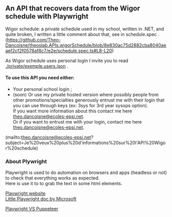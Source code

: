 ## An API that recovers data from the Wigor schedule with Playwright


Wigor schedule: a private schedule used in my school, written in .NET, and quite broken, I written a little comment about that, see in schedule.spec .  
(https://github.com/Theo-Dancoisne/theoslab.APIs.wigorSchedule/blob/8e830ac75d2882cba8040aeaef2cf2f0578af8c7/e2e/schedule.spec.ts#L8-L20)  

As Wigor schedule uses personal login I invite you to read [./private/exemple.users.json](./private/example.users.json) .

#### To use this API you need either:  
- Your personal school login ;  
- (soon) Or use my private hosted version where possibly people from other promotions/specialties generously entrust me with their login that you can use through keys (ex: 3sys for 3rd year sysops option).  
  If you want more information about this contact me here 
  <a href="mailto:theo.dancoisne@ecoles-epsi.net?subject=Je%20veux%20plus%20d'informations%20sur%20l'API%20Wigor%20schedule">theo.dancoisne@ecoles-epsi.net</a>.  
  Or if you want to entrust me with your login, contact me here <a href="mailto:theo.dancoisne@ecoles-epsi.net?subject=Je%20veux%20faire%20parti%20de%20l'API%20Wigor%20schedule&body=⚠Ne%20me%20donnez%20pas%20vos%20login%20maintenant⚠">theo.dancoisne@ecoles-epsi.net</a>.  

(mailto:theo.dancoisne@ecoles-epsi.net?subject=Je%20veux%20plus%20d'informations%20sur%20l'API%20Wigor%20schedule)

### About Plywright

Playwright is used to do automation on browsers and apps  (headless or not) to check that everything works as expected.  
Here is use it to to grab the text in some html elements.

[Playwright website](https://playwright.dev/)  
[Little Playwright doc by Microsoft](https://learn.microsoft.com/en-us/microsoft-edge/playwright/)

[Playwright VS Puppeteer](https://blog.logrocket.com/playwright-vs-puppeteer/)  